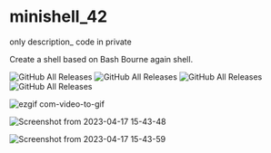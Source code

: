 # minishell_42
only description_ code in private

Create a shell based on Bash Bourne again shell.


![GitHub All Releases](https://img.shields.io/badge/score-101-green)
![GitHub All Releases](https://img.shields.io/badge/language-C-blue)
![GitHub All Releases](https://img.shields.io/badge/C-95.3-9cf)
![GitHub All Releases](https://img.shields.io/badge/Makefile-4.7-9cf)


![ezgif com-video-to-gif](https://user-images.githubusercontent.com/71354759/232501216-32ccce49-b543-44e1-ba61-93e7f78cddc1.gif)

![Screenshot from 2023-04-17 15-43-48](https://user-images.githubusercontent.com/71354759/232502789-f769e02b-677c-4dce-b202-b9d598a05003.png)

![Screenshot from 2023-04-17 15-43-59](https://user-images.githubusercontent.com/71354759/232502757-f2ad9f04-4d75-4b2e-954c-d232e0ecdb65.png)





